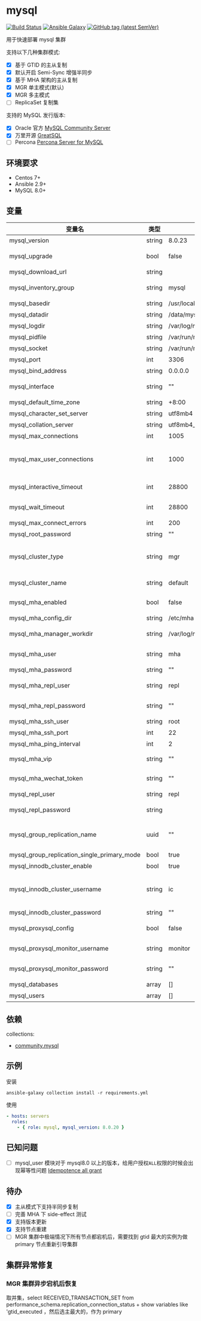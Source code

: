 # mysql

[![Build Status](https://github.com/daixijun/ansible-role-mysql/workflows/build/badge.svg)](https://github.com/daixijun/ansible-role-mysql/actions)
[![Ansible Galaxy](https://img.shields.io/badge/galaxy-mysql-660198.svg?style=flat)](https://galaxy.ansible.com/daixijun/mysql/)
[![GitHub tag (latest SemVer)](https://img.shields.io/github/v/tag/daixijun/ansible-role-mysql?sort=semver)](https://github.com/daixijun/ansible-role-mysql/tags)

用于快速部署 mysql 集群

支持以下几种集群模式:

- [x] 基于 GTID 的主从复制
- [x] 默认开启 Semi-Sync 增强半同步
- [x] 基于 MHA 架构的主从复制
- [x] MGR 单主模式(默认)
- [x] MGR 多主模式
- [ ] ReplicaSet 复制集

支持的 MySQL 发行版本:

- [x] Oracle 官方 [MySQL Community Server](https://mysql.com)
- [x] 万里开源 [GreatSQL](https://gitee.com/GreatSQL/GreatSQL)
- [ ] Percona [Percona Server for MySQL](https://www.percona.com/software/mysql-database/percona-server)

## 环境要求

- Centos 7+
- Ansible 2.9+
- MySQL 8.0+

## 变量

| 变量名                                      | 类型   | 默认值                      | 变量说明                                                                                    |
| ------------------------------------------- | ------ | --------------------------- | ------------------------------------------------------------------------------------------- |
| mysql_version                               | string | 8.0.23                      | mysql 版本                                                                                  |
| mysql_upgrade                               | bool   | false                       | 是否需要执行版本升级操作                                                                    |
| mysql_download_url                          | string |                             | 免安装压缩包下载地址                                                                        |
| mysql_inventory_group                       | string | mysql                       | Ansible 主机清单中的组名， 默认为 `mysql`                                                   |
| mysql_basedir                               | string | /usr/local/mysql            | 安装目录                                                                                    |
| mysql_datadir                               | string | /data/mysql                 | 数据文件存放目录                                                                            |
| mysql_logdir                                | string | /var/log/mysqld             | 日志存放目录                                                                                |
| mysql_pidfile                               | string | /var/run/mysqld/mysqld.pid  | PID 文件位置                                                                                |
| mysql_socket                                | string | /var/run/mysqld/mysqld.sock | Socket 文件位置                                                                             |
| mysql_port                                  | int    | 3306                        | 监听端口                                                                                    |
| mysql_bind_address                          | string | 0.0.0.0                     | 监听地址                                                                                    |
| mysql_interface                             | string | ""                          | 指定网卡，默认使用除 lo 外的第一张网卡                                                      |
| mysql_default_time_zone                     | string | +8:00                       | 指定时区                                                                                    |
| mysql_character_set_server                  | string | utf8mb4                     | 默认字符集                                                                                  |
| mysql_collation_server                      | string | utf8mb4_general_ci          | 默认字符序                                                                                  |
| mysql_max_connections                       | int    | 1005                        | 最大连接数                                                                                  |
| mysql_max_user_connections                  | int    | 1000                        | 用户最大连接数，必须比 `mysql_max_connections` 小，需要给管理员预留几个连接用于处理异常情况 |
| mysql_interactive_timeout                   | int    | 28800                       | 服务器关闭交互式连接前等待活动的秒数                                                        |
| mysql_wait_timeout                          | int    | 28800                       | 服务器关闭非交互连接之前等待活动的秒数                                                      |
| mysql_max_connect_errors                    | int    | 200                         | 最大错误连接数                                                                              |
| mysql_root_password                         | string | ""                          | root 账号的密码                                                                             |
| mysql_cluster_type                          | string | mgr                         | 集群类型(默认 mgr) 可选 `mgr`(Mysql Group Replication)/`ms`(Master-Slave)                   |
| mysql_cluster_name                          | string | default                     | 集群的名称， 适用于 InnodbCluster/ReplicaSet                                                |
| mysql_mha_enabled                           | bool   | false                       | 是否开启基于 mha 主从高可用                                                                 |
| mysql_mha_config_dir                        | string | /etc/mha                    | MHA 配置文件目录                                                                            |
| mysql_mha_manager_workdir                   | string | /var/log/mha                | MHA 工作目录，存放日志及状态信息                                                            |
| mysql_mha_user                              | string | mha                         | 用于连接管理 mysql 的用户，需要有 `ALL` 权限                                                |
| mysql_mha_password                          | string | ""                          | mysql 管理密码                                                                              |
| mysql_mha_repl_user                         | string | repl                        | 用于 mysql 主从复制的账号                                                                   |
| mysql_mha_repl_password                     | string | ""                          | 用于 mysql 主从复制的密码                                                                   |
| mysql_mha_ssh_user                          | string | root                        | 节点间通信的 ssh 账号                                                                       |
| mysql_mha_ssh_port                          | int    | 22                          | 节点间通信的 ssh 端口                                                                       |
| mysql_mha_ping_interval                     | int    | 2                           | master 节点状态心跳间隔                                                                     |
| mysql_mha_vip                               | string | ""                          | 用于绑定到 master 节点的 VIP                                                                |
| mysql_mha_wechat_token                      | string | ""                          | 企业微信机器人的 Key, 用于发送报警通知                                                      |
| mysql_repl_user                             | string | repl                        | 用于主从/组复制的账号                                                                       |
| mysql_repl_password                         | string |                             | 用于主从/组复制的账号的密码                                                                 |
| mysql_group_replication_name                | uuid   | ""                          | 组复制集群名,在 mysql 中使用`SELECT UUID()`或 shell 中使用`uuidgen`生成                     |
| mysql_group_replication_single_primary_mode | bool   | true                        | MGR 集群是否为单主模式                                                                      |
| mysql_innodb_cluster_enable                 | bool   | true                        | 是否开启 Innodb Cluster                                                                     |
| mysql_innodb_cluster_username               | string | ic                          | 用于创建和管理 Innodb Cluster 的账号，需要具备 `ALL WITH GRANT OPTION` 权限                 |
| mysql_innodb_cluster_password               | string | ""                          | 管理密码                                                                                    |
| mysql_proxysql_config                       | bool   | false                       | 是否使用 proysql 做为代理层                                                                 |
| mysql_proxysql_monitor_username             | string | monitor                     | proxysql 监控 mgr 状态的账号                                                                |
| mysql_proxysql_monitor_password             | string | ""                          | proxysql 监控 mgr 状态的密码                                                                |
| mysql_databases                             | array  | []                          | 需要创建的业务数据库                                                                        |
| mysql_users                                 | array  | []                          | 需要创建的用户                                                                              |

## 依赖

collections:

- [community.mysql](https://github.com/ansible-collections/community.mysql)

## 示例

安装

```shell
ansible-galaxy collection install -r requirements.yml
```

使用

```yaml
- hosts: servers
  roles:
    - { role: mysql, mysql_version: 8.0.20 }
```

## 已知问题

- [ ] mysql_user 模块对于 mysql8.0 以上的版本，给用户授权`ALL`权限的时候会出现幂等性问题 [Idempotence all grant](https://github.com/ansible/ansible/pull/57460)

## 待办

- [x] 主从模式下支持半同步复制
- [ ] 完善 MHA 下 side-effect 测试
- [x] 支持版本更新
- [x] 支持节点重建
- [ ] MGR 集群中极端情况下所有节点都宕机后，需要找到 gtid 最大的实例为做 primary 节点重新引导集群

## 集群异常修复

### MGR 集群异步宕机后恢复

取并集，select RECEIVED_TRANSACTION_SET from performance_schema.replication_connection_status + show variables like 'gtid_executed ，然后选主最大的，作为 primary
